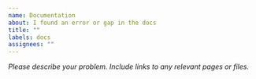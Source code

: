 ```yaml
---
name: Documentation
about: I found an error or gap in the docs
title: ""
labels: docs
assignees: ""
---
```


_Please describe your problem. Include links to any relevant pages or files._

